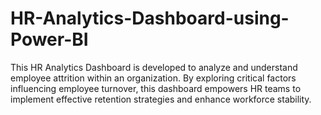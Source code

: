 # HR-Analytics-Dashboard-using-Power-BI
This HR Analytics Dashboard is developed to analyze and understand employee attrition within an organization. By exploring critical factors influencing employee turnover, this dashboard empowers HR teams to implement effective retention strategies and enhance workforce stability.
